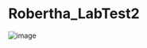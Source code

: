 # Robertha_LabTest2

![image](https://user-images.githubusercontent.com/74151231/144152054-ce07d9ec-f819-46a3-aca2-39fdcc7d18c4.png)

